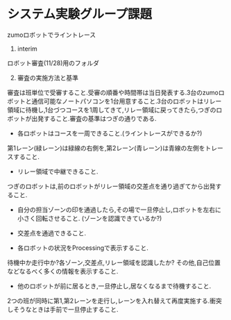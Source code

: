 # システム実験グループ課題

zumoロボットでライントレース

1. interim

ロボット審査(11/28)用のフォルダ

2. 審査の実施方法と基準

審査は班単位で受審すること.受審の順番や時間帯は当日発表する.3台のzumoロボットと通信可能なノートパソコンを1台用意すること.3台のロボットはリレー領域に待機し,1台づつコースを1周してきて,リレー領域に戻ってきたら,つぎのロボットが出発すること.審査の基準はつぎの通りである. 

* 各ロボットはコースを一周できること.(ライントレースができるか?) 

第1レーン(緑レーン)は緑線の右側を,第2レーン(青レーン)は青線の左側をトレースすること.

* リレー領域で中継できること. 

つぎのロボットは,前のロボットがリレー領域の交差点を通り過ぎてから出発すること. 

* 自分の担当ゾーンの印を通過したら,その場で一旦停止し,ロボットを左右に小さく回転させること. (ゾーンを認識できているか?) 

* 交差点を通過できること. 

* 各ロボットの状況をProcessingで表示すること. 

待機中か走行中か?各ゾーン,交差点,リレー領域を認識したか?
その他,自己位置などなるべく多くの情報を表示すること.

* 他のロボットが前に居るとき,一旦停止し,居なくなるまで待機すること. 

2つの班が同時に第1,第2レーンを走行し,レーンを入れ替えて再度実施する.衝突しそうなときは手前で一旦停止すること.
